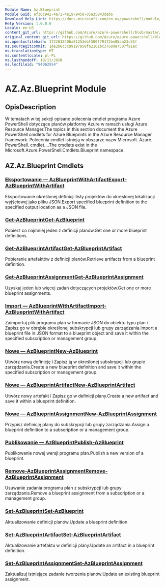 ```yaml
---
Module Name: Az.Blueprint
Module Guid: ef36c942-4a71-4e19-9450-05a35843deb6
Download Help Link: https://docs.microsoft.com/en-us/powershell/module/az.blueprint
Help Version: 1.0.0.0
Locale: en-US
content_git_url: https://github.com/Azure/azure-powershell/blob/master/src/Blueprint/Blueprint/help/Az.Blueprint.md
original_content_git_url: https://github.com/Azure/azure-powershell/blob/master/src/Blueprint/Blueprint/help/Az.Blueprint.md
ms.openlocfilehash: 1722032406a81253ebf580f79172be85aa23c55f
ms.sourcegitcommit: 1de2b6c3c99197958fa2101bc37680e7507f91ac
ms.translationtype: MT
ms.contentlocale: pl-PL
ms.lasthandoff: 10/13/2020
ms.locfileid: "94062954"
---
```

# <span data-ttu-id="82e6c-101">AZ.</span><span class="sxs-lookup"><span data-stu-id="82e6c-101">Az.Blueprint Module</span></span>
## <span data-ttu-id="82e6c-102">Opis</span><span class="sxs-lookup"><span data-stu-id="82e6c-102">Description</span></span>
<span data-ttu-id="82e6c-103">W tematach w tej sekcji opisano polecenia cmdlet programu Azure PowerShell dotyczące planów platformy Azure w ramach usługi Azure Resource Manager.</span><span class="sxs-lookup"><span data-stu-id="82e6c-103">The topics in this section document the Azure PowerShell cmdlets for Azure Blueprints in the Azure Resource Manager framework.</span></span> <span data-ttu-id="82e6c-104">Polecenia cmdlet istnieją w obszarze nazw Microsoft. Azure. PowerShell. cmdlet....</span><span class="sxs-lookup"><span data-stu-id="82e6c-104">The cmdlets exist in the Microsoft.Azure.PowerShell.Cmdlets.Blueprint namespace.</span></span>

## <span data-ttu-id="82e6c-105">AZ.</span><span class="sxs-lookup"><span data-stu-id="82e6c-105">Az.Blueprint Cmdlets</span></span>
### [<span data-ttu-id="82e6c-106">Eksportowanie — AzBlueprintWithArtifact</span><span class="sxs-lookup"><span data-stu-id="82e6c-106">Export-AzBlueprintWithArtifact</span></span>](Export-AzBlueprintWithArtifact.md)
<span data-ttu-id="82e6c-107">Eksportowanie określonej definicji listy projektów do określonej lokalizacji wyjściowej jako pliku JSON.</span><span class="sxs-lookup"><span data-stu-id="82e6c-107">Export specified blueprint definition to the specified output location as a JSON file.</span></span> 

### [<span data-ttu-id="82e6c-108">Get-AzBlueprint</span><span class="sxs-lookup"><span data-stu-id="82e6c-108">Get-AzBlueprint</span></span>](Get-AzBlueprint.md)
<span data-ttu-id="82e6c-109">Pobierz co najmniej jeden z definicji planów.</span><span class="sxs-lookup"><span data-stu-id="82e6c-109">Get one or more blueprint definitions.</span></span>

### [<span data-ttu-id="82e6c-110">Get-AzBlueprintArtifact</span><span class="sxs-lookup"><span data-stu-id="82e6c-110">Get-AzBlueprintArtifact</span></span>](Get-AzBlueprintArtifact.md)
<span data-ttu-id="82e6c-111">Pobieranie artefaktów z definicji planów.</span><span class="sxs-lookup"><span data-stu-id="82e6c-111">Retrieve artifacts from a blueprint definition.</span></span>

### [<span data-ttu-id="82e6c-112">Get-AzBlueprintAssignment</span><span class="sxs-lookup"><span data-stu-id="82e6c-112">Get-AzBlueprintAssignment</span></span>](Get-AzBlueprintAssignment.md)
<span data-ttu-id="82e6c-113">Uzyskaj jeden lub więcej zadań dotyczących projektów.</span><span class="sxs-lookup"><span data-stu-id="82e6c-113">Get one or more blueprint assignments.</span></span>

### [<span data-ttu-id="82e6c-114">Import — AzBlueprintWithArtifact</span><span class="sxs-lookup"><span data-stu-id="82e6c-114">Import-AzBlueprintWithArtifact</span></span>](Import-AzBlueprintWithArtifact.md)
<span data-ttu-id="82e6c-115">Zaimportuj plik programu plan w formacie JSON do obiektu typu plan i Zapisz go w obrębie określonej subskrypcji lub grupy zarządzania.</span><span class="sxs-lookup"><span data-stu-id="82e6c-115">Import a blueprint file in JSON format to a blueprint object and save it within the specified subscription or management group.</span></span>

### [<span data-ttu-id="82e6c-116">Nowe — AzBlueprint</span><span class="sxs-lookup"><span data-stu-id="82e6c-116">New-AzBlueprint</span></span>](New-AzBlueprint.md)
<span data-ttu-id="82e6c-117">Utwórz nową definicję i Zapisz ją w określonej subskrypcji lub grupie zarządzania.</span><span class="sxs-lookup"><span data-stu-id="82e6c-117">Create a new blueprint definition and save it within the specified subscription or management group.</span></span>

### [<span data-ttu-id="82e6c-118">Nowe — AzBlueprintArtifact</span><span class="sxs-lookup"><span data-stu-id="82e6c-118">New-AzBlueprintArtifact</span></span>](New-AzBlueprintArtifact.md)
<span data-ttu-id="82e6c-119">Utwórz nowy artefakt i Zapisz go w definicji plany.</span><span class="sxs-lookup"><span data-stu-id="82e6c-119">Create a new artifact and save it within a blueprint definition.</span></span>

### [<span data-ttu-id="82e6c-120">Nowe — AzBlueprintAssignment</span><span class="sxs-lookup"><span data-stu-id="82e6c-120">New-AzBlueprintAssignment</span></span>](New-AzBlueprintAssignment.md)
<span data-ttu-id="82e6c-121">Przypisz definicję plany do subskrypcji lub grupy zarządzania.</span><span class="sxs-lookup"><span data-stu-id="82e6c-121">Assign a blueprint definition to a subscription or a management group.</span></span>

### [<span data-ttu-id="82e6c-122">Publikowanie — AzBlueprint</span><span class="sxs-lookup"><span data-stu-id="82e6c-122">Publish-AzBlueprint</span></span>](Publish-AzBlueprint.md)
<span data-ttu-id="82e6c-123">Publikowanie nowej wersji programu plan.</span><span class="sxs-lookup"><span data-stu-id="82e6c-123">Publish a new version of a blueprint.</span></span>

### [<span data-ttu-id="82e6c-124">Remove-AzBlueprintAssignment</span><span class="sxs-lookup"><span data-stu-id="82e6c-124">Remove-AzBlueprintAssignment</span></span>](Remove-AzBlueprintAssignment.md)
<span data-ttu-id="82e6c-125">Usuwanie zadania programu plan z subskrypcji lub grupy zarządzania.</span><span class="sxs-lookup"><span data-stu-id="82e6c-125">Remove a blueprint assignment from a subscription or a management group.</span></span>

### [<span data-ttu-id="82e6c-126">Set-AzBlueprint</span><span class="sxs-lookup"><span data-stu-id="82e6c-126">Set-AzBlueprint</span></span>](Set-AzBlueprint.md)
<span data-ttu-id="82e6c-127">Aktualizowanie definicji planów.</span><span class="sxs-lookup"><span data-stu-id="82e6c-127">Update a blueprint definition.</span></span>

### [<span data-ttu-id="82e6c-128">Set-AzBlueprintArtifact</span><span class="sxs-lookup"><span data-stu-id="82e6c-128">Set-AzBlueprintArtifact</span></span>](Set-AzBlueprintArtifact.md)
<span data-ttu-id="82e6c-129">Aktualizowanie artefaktu w definicji plany.</span><span class="sxs-lookup"><span data-stu-id="82e6c-129">Update an artifact in a blueprint definition.</span></span>

### [<span data-ttu-id="82e6c-130">Set-AzBlueprintAssignment</span><span class="sxs-lookup"><span data-stu-id="82e6c-130">Set-AzBlueprintAssignment</span></span>](Set-AzBlueprintAssignment.md)
<span data-ttu-id="82e6c-131">Zaktualizuj istniejące zadanie tworzenia planów.</span><span class="sxs-lookup"><span data-stu-id="82e6c-131">Update an existing blueprint assignment.</span></span>

